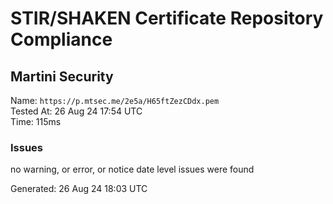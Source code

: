 # STIR/SHAKEN Certificate Repository Compliance

## Martini Security

Name: `https://p.mtsec.me/2e5a/H65ftZezCDdx.pem`\
Tested At: 26 Aug 24 17:54 UTC\
Time: 115ms

### Issues

no warning, or error, or notice date level issues were found

Generated: 26 Aug 24 18:03 UTC